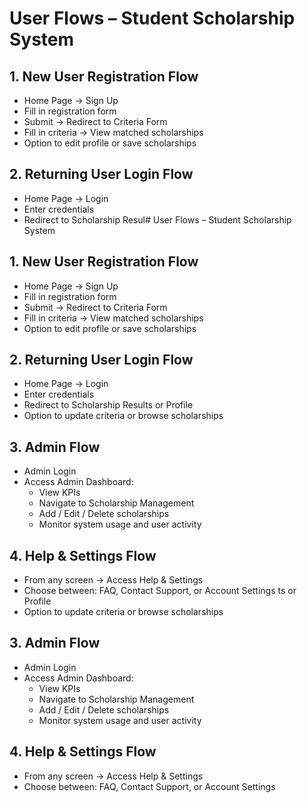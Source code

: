 # User Flows – Student Scholarship System

## 1. New User Registration Flow
- Home Page → Sign Up
- Fill in registration form
- Submit → Redirect to Criteria Form
- Fill in criteria → View matched scholarships
- Option to edit profile or save scholarships

## 2. Returning User Login Flow
- Home Page → Login
- Enter credentials
- Redirect to Scholarship Resul# User Flows – Student Scholarship System

## 1. New User Registration Flow
- Home Page → Sign Up
- Fill in registration form
- Submit → Redirect to Criteria Form
- Fill in criteria → View matched scholarships
- Option to edit profile or save scholarships

## 2. Returning User Login Flow
- Home Page → Login
- Enter credentials
- Redirect to Scholarship Results or Profile
- Option to update criteria or browse scholarships

## 3. Admin Flow
- Admin Login
- Access Admin Dashboard:
  - View KPIs
  - Navigate to Scholarship Management
  - Add / Edit / Delete scholarships
  - Monitor system usage and user activity

## 4. Help & Settings Flow
- From any screen → Access Help & Settings
- Choose between: FAQ, Contact Support, or Account Settings
ts or Profile
- Option to update criteria or browse scholarships

## 3. Admin Flow
- Admin Login
- Access Admin Dashboard:
  - View KPIs
  - Navigate to Scholarship Management
  - Add / Edit / Delete scholarships
  - Monitor system usage and user activity

## 4. Help & Settings Flow
- From any screen → Access Help & Settings
- Choose between: FAQ, Contact Support, or Account Settings
